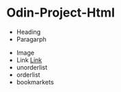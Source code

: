 # Odin-Project-Html
 - Heading
 - Paragarph<p><p>
 - Image <img src="" alt=""/>
 - Link <a href="" target="">Link</a>
 - unorderlist <ul></ul>
 - orderlist <ol></ol>
 - bookmarkets <p id="id"></p> <a href="#id"></a>
